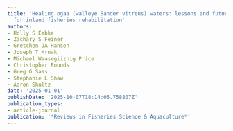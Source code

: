 ```yaml
---
title: 'Healing ogaa (walleye Sander vitreus) waters: lessons and future directions
  for inland fisheries rehabilitation'
authors:
- Holly S Embke
- Zachary S Feiner
- Gretchen JA Hansen
- Joseph T Mrnak
- Michael Waasegiizhig Price
- Christopher Rounds
- Greg G Sass
- Stephanie L Shaw
- Aaron Shultz
date: '2025-01-01'
publishDate: '2025-10-07T18:14:05.758807Z'
publication_types:
- article-journal
publication: '*Reviews in Fisheries Science & Aquaculture*'
---
```

